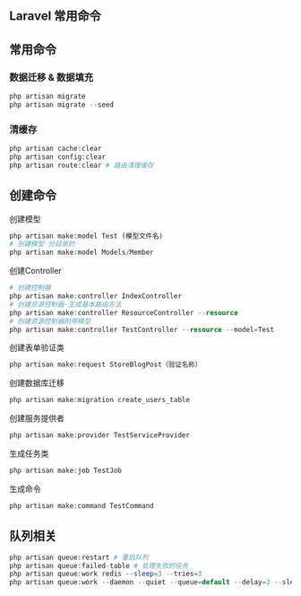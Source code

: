 Laravel 常用命令
---
## 常用命令
### 数据迁移 & 数据填充
```php
php artisan migrate
php artisan migrate --seed
```

### 清缓存
```php
php artisan cache:clear
php artisan config:clear
php artisan route:clear # 路由清理缓存
```

## 创建命令
创建模型
```php
php artisan make:model Test (模型文件名)
# 创建模型 分目录的
php artisan make:model Models/Member
```

创建Controller
```php
# 创建控制器
php artisan make:controller IndexController
# 创建资源控制器-生成基本路由方法
php artisan make:controller ResourceController --resource
# 创建资源控制器附带模型
php artisan make:controller TestController --resource --model=Test
```

创建表单验证类
```php
php artisan make:request StoreBlogPost（验证名称）
```

创建数据库迁移
```php
php artisan make:migration create_users_table
```
创建服务提供者
```php
php artisan make:provider TestServiceProvider
```
生成任务类
```php
php artisan make:job TestJob
```
生成命令
```php
php artisan make:command TestCommand
```

## 队列相关
```php
php artisan queue:restart # 重启队列
php artisan queue:failed-table # 处理失败的任务
php artisan queue:work redis --sleep=3 --tries=3
php artisan queue:work --daemon --quiet --queue=default --delay=3 --sleep=3 --tries=3
```
